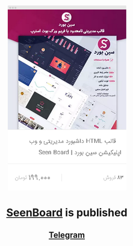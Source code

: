 <div align="center">
<!-- Title: -->
  <a href="https://github.com/MRvirusIR/SeenBoard">
    <img src="SeenBoard-banner.png">
  </a>
  <h1><a href="https://github.com/MRvirusIR/SeenBoard">SeenBoard</a> is published</h1>
<!-- Labels: -->
<h2><a href="https://t.me/sashclient">Telegram</a></h2>
